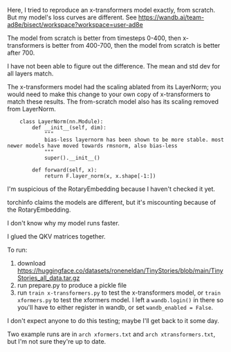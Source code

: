 Here, I tried to reproduce an x-transformers model exactly, from scratch. But my model's loss curves are different. See https://wandb.ai/team-ad8e/bisect/workspace?workspace=user-ad8e

The model from scratch is better from timesteps 0-400, then x-transformers is better from 400-700, then the model from scratch is better after 700.

I have not been able to figure out the difference. The mean and std dev for all layers match.

The x-transformers model had the scaling ablated from its LayerNorm; you would need to make this change to your own copy of x-transformers to match these results. The from-scratch model also has its scaling removed from LayerNorm.

		class LayerNorm(nn.Module):
		    def __init__(self, dim):
		        """
		        bias-less layernorm has been shown to be more stable. most newer models have moved towards rmsnorm, also bias-less
		        """
		        super().__init__()

		    def forward(self, x):
		        return F.layer_norm(x, x.shape[-1:])

I'm suspicious of the RotaryEmbedding because I haven't checked it yet.

torchinfo claims the models are different, but it's miscounting because of the RotaryEmbedding.

I don't know why my model runs faster.

I glued the QKV matrices together.

To run:

1. download https://huggingface.co/datasets/roneneldan/TinyStories/blob/main/TinyStories_all_data.tar.gz
2. run prepare.py to produce a pickle file
3. run `train x-transformers.py` to test the x-transformers model, or `train xformers.py` to test the xformers model. I left a `wandb.login()` in there so you'll have to either register in wandb, or set `wandb_enabled = False`.

I don't expect anyone to do this testing; maybe I'll get back to it some day.

Two example runs are in `arch xformers.txt` and `arch xtransformers.txt`, but I'm not sure they're up to date.